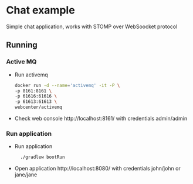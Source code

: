 # Chat example

Simple chat application, works with STOMP over WebSoocket protocol

## Running


### Active MQ
- Run activemq 
    ```bash
    docker run -d --name='activemq' -it -P \
    -p 8161:8161 \
    -p 61616:61616 \
    -p 61613:61613 \
    webcenter/activemq
    ```
- Check web console http://localhost:8161/ with credentials admin/admin

### Run application
- Run application
    ```bash
      ./gradlew bootRun
    ``` 
- Open application http://localhost:8080/ with credentials john/john or jane/jane 


